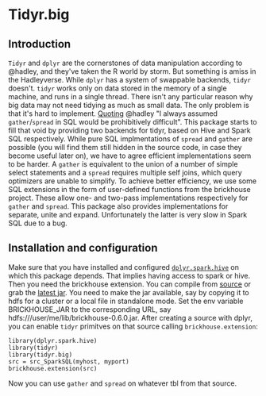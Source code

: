 

# Tidyr.big

## Introduction

`Tidyr` and `dplyr` are the cornerstones of data manipulation according to @hadley, and they've taken the R world by storm. But something is amiss in the Hadleyverse. While `dplyr` has a system of swappable backends, `tidyr` doesn't. `tidyr` works only on data stored in the memory of a single machine, and runs in a single thread. There isn't any particular reason why big data may not need tidying as much as small data. The only problem is that it's hard to implement. [Quoting](https://github.com/hadley/tidyr/issues/138) @hadley "I always assumed `gather`/`spread` in SQL would be prohibitively difficult". This package starts to fill that void by providing two backends for tidyr, based on Hive and Spark SQL respectively.
While pure SQL implmentations of `spread` and `gather` are possible (you will find them still hidden in the source code, in case they become useful later on), we have to agree efficient implementations seem to be harder. A `gather` is equivalent to the union of a number of simple select statements and a `spread` requires multiple self joins, which query optimizers are unable to simplify. To achieve better efficiency, we use some SQL extensions in the form of user-defined functions from the brickhouse project. These allow one- and two-pass implementations respectively for `gather` and `spread`. This package also provides implementations for separate, unite and expand. Unfortunately the latter is very slow in Spark SQL due to a bug.


## Installation and configuration

Make sure that you have installed and configured [`dplyr.spark.hive`](https://github.com/rzilla/dplyr.spark.hive) on which this package depends. That implies having access to spark or hive. Then you need the brickhouse extension. You can compile from [source](https://github.com/klout/brickhouse) or grab the [latest jar](https://github.com/klout/brickhouse/wiki/Downloads). You need to make the jar available, say by copying it to hdfs for a cluster or a local file in standalone mode. Set the env variable BRICKHOUSE_JAR to the corresponding URL, say hdfs:///user/me/lib/brickhouse-0.6.0.jar. After creating a source with dplyr, you can enable `tidyr` primitves on that source calling `brickhouse.extension`:

```
library(dplyr.spark.hive)
library(tidyr)
library(tidyr.big)
src = src_SparkSQL(myhost, myport)
brickhouse.extension(src)
```

Now you can use `gather` and `spread` on whatever tbl from that source.


